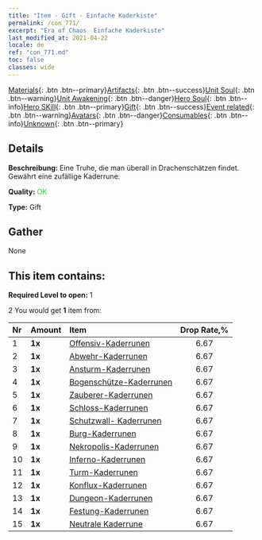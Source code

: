 ```yaml
---
title: "Item - Gift - Einfache Kaderkiste"
permalink: /con_771/
excerpt: "Era of Chaos  Einfache Kaderkiste"
last_modified_at: 2021-04-22
locale: de
ref: "con_771.md"
toc: false
classes: wide
---
```

 [Materials](/ItemsDE/){: .btn .btn--primary}[Artifacts](/ItemsDE/Artifacts/){: .btn .btn--success}[Unit Soul](/ItemsDE/UnitSoul/){: .btn .btn--warning}[Unit Awakening](/ItemsDE/UnitAwakening/){: .btn .btn--danger}[Hero Soul](/ItemsDE/HeroSoul/){: .btn .btn--info}[Hero SKill](/ItemsDE/HeroSkill/){: .btn .btn--primary}[Gift](/ItemsDE/Gift/){: .btn .btn--success}[Event related](/ItemsDE/Events/){: .btn .btn--warning}[Avatars](/ItemsDE/Avatars/){: .btn .btn--danger}[Consumables](/ItemsDE/Consumables/){: .btn .btn--info}[Unknown](/ItemsDE/Unknown/){: .btn .btn--primary}

## Details
 **Beschreibung:** Eine Truhe, die man überall in Drachenschätzen findet. Gewährt eine zufällige Kaderrune.

 **Quality:** <span style="color: #32CD32">OK</span>

 **Type:** Gift

## Gather

  None

## This item contains:

 **Required Level to open:** 1

 2 You would get **1** item  from:

  | Nr | Amount |     Item    | Drop Rate,% |
  |:---|:-------|:------------|:---------:|
  | 1 |  **1x** | [Offensiv-Kaderrunen](/ItemsDE/con_734/) | 6.67 | 
  | 2 |  **1x** | [Abwehr-Kaderrunen](/ItemsDE/con_739/) | 6.67 | 
  | 3 |  **1x** | [Ansturm-Kaderrunen](/ItemsDE/con_741/) | 6.67 | 
  | 4 |  **1x** | [Bogenschütze-Kaderrunen](/ItemsDE/con_742/) | 6.67 | 
  | 5 |  **1x** | [Zauberer-Kaderrunen](/ItemsDE/con_746/) | 6.67 | 
  | 6 |  **1x** | [Schloss-Kaderrunen](/ItemsDE/con_752/) | 6.67 | 
  | 7 |  **1x** | [Schutzwall- Kaderrunen](/ItemsDE/con_753/) | 6.67 | 
  | 8 |  **1x** | [Burg-Kaderrunen](/ItemsDE/con_754/) | 6.67 | 
  | 9 |  **1x** | [Nekropolis-Kaderrunen](/ItemsDE/con_755/) | 6.67 | 
  | 10 |  **1x** | [Inferno-Kaderrunen](/ItemsDE/con_777/) | 6.67 | 
  | 11 |  **1x** | [Turm-Kaderrunen](/ItemsDE/con_785/) | 6.67 | 
  | 12 |  **1x** | [Konflux-Kaderrunen](/ItemsDE/con_791/) | 6.67 | 
  | 13 |  **1x** | [Dungeon-Kaderrunen](/ItemsDE/con_792/) | 6.67 | 
  | 14 |  **1x** | [Festung-Kaderrunen](/ItemsDE/con_818/) | 6.67 | 
  | 15 |  **1x** | [Neutrale Kaderrune](/ItemsDE/con_869/) | 6.67 | 
